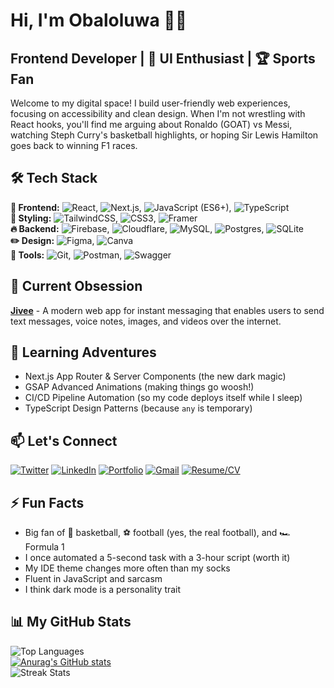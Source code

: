# Hi, I'm Obaloluwa 👨‍💻

## Frontend Developer | 🎨 UI Enthusiast | 🏆 Sports Fan

Welcome to my digital space! I build user-friendly web experiences, focusing on accessibility and clean design. When I'm not wrestling with React hooks, you'll find me arguing about Ronaldo (GOAT) vs Messi, watching Steph Curry's basketball highlights, or hoping Sir Lewis Hamilton goes back to winning F1 races.


## 🛠️ Tech Stack
**🧩 Frontend:** ![React](https://img.shields.io/badge/react-grey?logoColor=white&label=npm&labelColor=gray&color=blue), ![Next.js](https://img.shields.io/badge/Next.js-black?logoColor=white&label=npm&labelColor=gray&color=black), ![JavaScript (ES6+)](https://img.shields.io/badge/JS-%23F5F501?logoColor=white&label=npm&labelColor=gray&color=%23F5F501), ![TypeScript](https://img.shields.io/badge/typescript-grey?logoColor=white&label=npm&labelColor=gray&color=blue)  
**🎨 Styling:** ![TailwindCSS](https://img.shields.io/badge/tailwindcss-%2338B2AC.svg?style=for-the-badge&logo=tailwind-css&logoColor=white), ![CSS3](https://img.shields.io/badge/css3-%231572B6.svg?style=for-the-badge&logo=css3&logoColor=white), ![Framer](https://img.shields.io/badge/Framer-black?style=for-the-badge&logo=framer&logoColor=blue)  
**🔥 Backend:** ![Firebase](https://img.shields.io/badge/firebase-%23039BE5.svg?style=for-the-badge&logo=firebase), ![Cloudflare](https://img.shields.io/badge/Cloudflare-F38020?style=for-the-badge&logo=Cloudflare&logoColor=white), ![MySQL](https://img.shields.io/badge/mysql-008CC1.svg?style=for-the-badge&logo=mysql&logoColor=white), ![Postgres](https://img.shields.io/badge/postgres-%23316192.svg?style=for-the-badge&logo=postgresql&logoColor=white), ![SQLite](https://img.shields.io/badge/sqlite-%2307405e.svg?style=for-the-badge&logo=sqlite&logoColor=white)  
**✏️ Design:** ![Figma](https://img.shields.io/badge/figma-%23F24E1E.svg?style=for-the-badge&logo=figma&logoColor=white), ![Canva](https://img.shields.io/badge/Canva-%23039BE5.svg?style=for-the-badge&logo=Canva&logoColor=white)  
**🔧 Tools:** ![Git](https://img.shields.io/badge/git-%23F05033.svg?style=for-the-badge&logo=git&logoColor=white), ![Postman](https://img.shields.io/badge/Postman-FF6C37?style=for-the-badge&logo=postman&logoColor=white), ![Swagger](https://img.shields.io/badge/-Swagger-%23Clojure?style=for-the-badge&logo=swagger&logoColor=white)  


## 🚀 Current Obsession
**[Jivee](https://jiveee.netlify.app/)** - A modern web app for instant messaging that enables users to send text messages, voice notes, images, and videos over the internet.


## 🌱 Learning Adventures
- Next.js App Router & Server Components (the new dark magic)
- GSAP Advanced Animations (making things go woosh!)
- CI/CD Pipeline Automation (so my code deploys itself while I sleep)
- TypeScript Design Patterns (because `any` is temporary)


## 📫 Let's Connect
[![Twitter](https://img.shields.io/badge/social-black?logo=X&logoColor=white&labelColor=black)](https://x.com/Teclef)  [![LinkedIn](https://img.shields.io/badge/professional-blue?logo=in&logoColor=white&label=in&labelColor=blue&color=white)](https://www.linkedin.com/in/obaloluwa-tubi-09a35617b/)  [![Portfolio](https://img.shields.io/badge/website-black?label=tubiob&labelColor=white)](https://tubiob.netlify.app/)  [![Gmail](https://img.shields.io/badge/G-mail-white?labelColor=crimson)](tubiobaloluwa@gmail.com)  [![Resume/CV](https://img.shields.io/badge/TubiOb-white?label=cv&labelColor=black)](https://drive.google.com/file/d/1NU-eG0sAbKwvf8Z71S6vWV9f5BUg88Yy/view?usp=sharing)


## ⚡ Fun Facts
- Big fan of 🏀 basketball, ⚽ football (yes, the real football), and 🏎 Formula 1
- I once automated a 5-second task with a 3-hour script (worth it)
- My IDE theme changes more often than my socks
- Fluent in JavaScript and sarcasm
- I think dark mode is a personality trait


## 📊 **My GitHub Stats**

![Top Languages](https://github-readme-stats.vercel.app/api/top-langs?username=tubiob&layout=compact&theme=graywhite)  
[![Anurag's GitHub stats](https://github-readme-stats.vercel.app/api?username=tubiob&show_icons=true&theme=graywhite)](https://github.com/tubiob/github-readme-stats)  
![Streak Stats](https://github-readme-streak-stats.herokuapp.com/?user=tubiob&theme=graywhite)  
